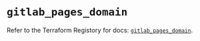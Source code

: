 # `gitlab_pages_domain`

Refer to the Terraform Registory for docs: [`gitlab_pages_domain`](https://www.terraform.io/docs/providers/gitlab/r/pages_domain).
